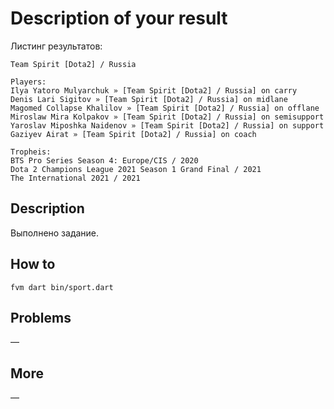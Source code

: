 # Description of your result

Листинг результатов:

```
Team Spirit [Dota2] / Russia

Players:
Ilya Yatoro Mulyarchuk » [Team Spirit [Dota2] / Russia] on carry
Denis Lari Sigitov » [Team Spirit [Dota2] / Russia] on midlane
Magomed Collapse Khalilov » [Team Spirit [Dota2] / Russia] on offlane
Miroslaw Mira Kolpakov » [Team Spirit [Dota2] / Russia] on semisupport
Yaroslav Miposhka Naidenov » [Team Spirit [Dota2] / Russia] on support
Gaziyev Airat » [Team Spirit [Dota2] / Russia] on coach

Tropheis:
BTS Pro Series Season 4: Europe/CIS / 2020
Dota 2 Champions League 2021 Season 1 Grand Final / 2021
The International 2021 / 2021
```

## Description

Выполнено задание.

## How to

`fvm dart bin/sport.dart`

## Problems

—

## More

—
